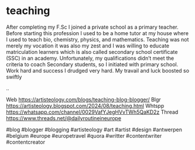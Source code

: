 # teaching
After completing my F.Sc I joined a private school as a primary teacher. Before starting this profession I used to be a home tutor at my house where I used to teach bio, chemistry, physics, and mathematics. Teaching was not merely my vocation it was also my zest and I was willing to educate matriculation learners which is also called secondary school certificate (SSC) in an academy. Unfortunately, my qualifications didn’t meet the criteria to coach Secondary students, so I initiated with primary school.
 Work hard and success
I drudged very hard. My travail and luck boosted so swiftly 


..


Web https://artisteology.com/blogs/teaching-blog-blogger/ 
Blgr https://artisteology.blogspot.com/2024/08/teaching.html 
Whtspp https://whatsapp.com/channel/0029VafYJegHVvTWh5QaKD2z 
Thread  https://www.threads.net/@dailyroutineineurope

#blog #blogger #blogging #artisteology #art #artist #design #antwerpen #belgium #europe #europetravel #quora #writter #contentwriter #contentcreator 
